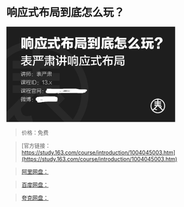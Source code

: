 # 响应式布局到底怎么玩？

![img](../../../assets/study163/free/92939434ACCF57199A71666F8DB480C4.png)

> 价格：免费

> [官方链接：https://study.163.com/course/introduction/1004045003.htm](https://study.163.com/course/introduction/1004045003.htm)

> [阿里网盘：]()

> [百度网盘：]()

> [夸克网盘：]()
